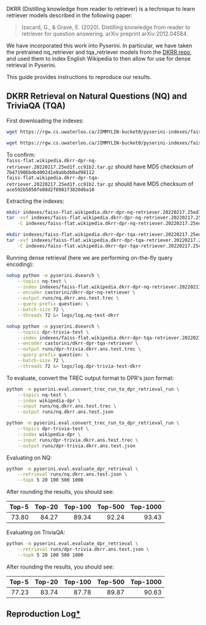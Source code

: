 DKRR (Distilling knowledge from reader to retriever) is a technique to learn retriever models described in the following paper:
> Izacard, G., & Grave, E. (2020). Distilling knowledge from reader to retriever for question answering. arXiv preprint arXiv:2012.04584.

We have incorporated this work into Pyserini. In particular, we have taken the pretrained nq_retriever and tqa_retriever models from the [DKRR repo](https://github.com/facebookresearch/FiD), and used them to index English Wikipedia to then allow for use for dense retrieval in Pyserini.

This guide provides instructions to reproduce our results.

## DKRR Retrieval on Natural Questions (NQ) and TriviaQA (TQA)

First downloading the indexes:
```bash
wget https://rgw.cs.uwaterloo.ca/JIMMYLIN-bucket0/pyserini-indexes/faiss-flat.wikipedia.dkrr-dpr-nq-retriever.20220217.25ed1f.cc91b2.tar.gz -P indexes/

wget https://rgw.cs.uwaterloo.ca/JIMMYLIN-bucket0/pyserini-indexes/faiss-flat.wikipedia.dkrr-dpr-tqa-retriever.20220217.25ed1f.cc91b2.tar.gz -P indexes/
```

To confirm:  
 `faiss-flat.wikipedia.dkrr-dpr-nq-retriever.20220217.25ed1f.cc91b2.tar.gz` should have MD5 checksum of `7b471906bdb4002d1e8abbdb0ad98112`  
 `faiss-flat.wikipedia.dkrr-dpr-tqa-retriever.20220217.25ed1f.cc91b2.tar.gz` should have MD5 checksum of `ace592b5050fe88d2f8981f3820d6a10`

Extracting the indexes:

```bash
mkdir indexes/faiss-flat.wikipedia.dkrr-dpr-nq-retriever.20220217.25ed1f.cc91b2
tar -xvf indexes/faiss-flat.wikipedia.dkrr-dpr-nq-retriever.20220217.25ed1f.cc91b2.tar.gz \
    -C indexes/faiss-flat.wikipedia.dkrr-dpr-nq-retriever.20220217.25ed1f.cc91b2

mkdir indexes/faiss-flat.wikipedia.dkrr-dpr-tqa-retriever.20220217.25ed1f.cc91b2
tar -xvf indexes/faiss-flat.wikipedia.dkrr-dpr-tqa-retriever.20220217.25ed1f.cc91b2.tar.gz \
    -C indexes/faiss-flat.wikipedia.dkrr-dpr-tqa-retriever.20220217.25ed1f.cc91b2
```

Running dense retrieval (here we are performing on-the-fly query encoding):

```bash
nohup python -m pyserini.dsearch \
    --topics nq-test \
    --index indexes/faiss-flat.wikipedia.dkrr-dpr-nq-retriever.20220217.25ed1f.cc91b2 \
    --encoder castorini/dkrr-dpr-nq-retriever \
    --output runs/nq.dkrr.ans.test.trec \
    --query-prefix question: \
    --batch-size 72 \
    --threads 72 &> logs/log.nq-test-dkrr

nohup python -m pyserini.dsearch \
    --topics dpr-trivia-test \
    --index indexes/faiss-flat.wikipedia.dkrr-dpr-tqa-retriever.20220217.25ed1f.cc91b2 \
    --encoder castorini/dkrr-dpr-tqa-retriever \
    --output runs/dpr-trivia.dkrr.ans.test.trec \
    --query-prefix question: \
    --batch-size 72 \
    --threads 72 &> logs/log.dpr-trivia-test-dkrr
```

To evaluate, convert the TREC output format to DPR's json format:

```bash
python -m pyserini.eval.convert_trec_run_to_dpr_retrieval_run \
    --topics nq-test \
	--index wikipedia-dpr \
	--input runs/nq.dkrr.ans.test.trec \
	--output runs/nq.dkrr.ans.test.json

python -m pyserini.eval.convert_trec_run_to_dpr_retrieval_run \
    --topics dpr-trivia-test \
	--index wikipedia-dpr \
	--input runs/dpr-trivia.dkrr.ans.test.trec \
	--output runs/dpr-trivia.dkrr.ans.test.json
```

Evaluating on NQ:

```bash
python -m pyserini.eval.evaluate_dpr_retrieval \
    --retrieval runs/nq.dkrr.ans.test.json \
    --topk 5 20 100 500 1000
```

After rounding the results, you should see:

| Top-5     | Top-20   | Top-100   | Top-500   | Top-1000  |
|----------:|---------:|----------:|----------:|----------:|
| 73.80     | 84.27    | 89.34     | 92.24     | 93.43     |

Evaluating on TriviaQA:

```bash
python -m pyserini.eval.evaluate_dpr_retrieval \
    --retrieval runs/dpr-trivia.dkrr.ans.test.json \
    --topk 5 20 100 500 1000
```


After rounding the results, you should see:

| Top-5     | Top-20   | Top-100   | Top-500   | Top-1000  |
|----------:|---------:|----------:|----------:|----------:|
| 77.23     | 83.74    | 87.78     | 89.87     | 90.63     |

## Reproduction Log[*](reproducibility.md)
